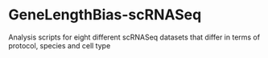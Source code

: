 # GeneLengthBias-scRNASeq
Analysis scripts for eight different scRNASeq datasets that differ in terms of protocol, species and cell type
